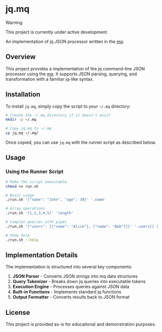 # jq.mq

> [!WARNING]
> This project is currently under active development.


An implementation of jq JSON processor written in the [mq](https://github.com/harehare/mq).

## Overview

This project provides a implementation of the jq command-line JSON processor using the [mq](https://github.com/harehare/mq). It supports JSON parsing, querying, and transformation with a familiar jq-like syntax.

## Installation

To install `jq.mq`, simply copy the script to your `~/.mq` directory:

```bash
# Create the ~/.mq directory if it doesn't exist
mkdir -p ~/.mq

# Copy jq.mq to ~/.mq
cp jq.mq ~/.mq/
```

Once copied, you can use `jq.mq` with the runner script as described below.

## Usage

### Using the Runner Script

```bash
# Make the script executable
chmod +x run.sh

# Basic usage
./run.sh '{"name": "John", "age": 30}' '.name'

# Array operations
./run.sh '[1,2,3,4,5]' 'length'

# Complex queries with pipes
./run.sh '{"users": [{"name": "Alice"}, {"name": "Bob"}]}' '.users[] | .name'

# Show help
./run.sh --help
```

## Implementation Details

The implementation is structured into several key components:

1. **JSON Parser** - Converts JSON strings into mq data structures
2. **Query Tokenizer** - Breaks down jq queries into executable tokens
3. **Execution Engine** - Processes queries against JSON data
4. **Built-in Functions** - Implements standard jq functions
5. **Output Formatter** - Converts results back to JSON format

## License

This project is provided as-is for educational and demonstration purposes.
